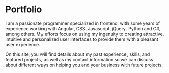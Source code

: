 # Portfolio

I am a passionate programmer specialized in frontend, with some years of experience working with Angular, CSS, Javascript, jQuery, Python and C#, among others. My efforts focus on using my ingenuity to creating attractive, intuitive and personalized user interfaces to provide them with a pleasant user experience.

On this site, you will find details about my past experience, skills, and featured projects, as well as my contact information so we can discuss about different ways on helping you and your business with future projects.
